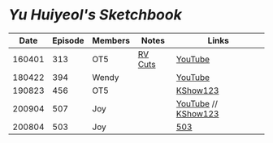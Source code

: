 # _Yu Huiyeol's Sketchbook_

| Date   | Episode | Members | Notes                            | Links                                                                                                                                    |
| ------ | ------- | ------- | -------------------------------- | ---------------------------------------------------------------------------------------------------------------------------------------- |
| 160401 | 313     | OT5     | [RV Cuts][160401_yuhuiyeol_cuts] | [YouTube](https://youtu.be/C4uhw6VWsE8?t=2042)                                                                                           |
| 180422 | 394     | Wendy   |                                  | [YouTube](https://youtu.be/EjxKJBMK74g?t=1407)                                                                                           |
| 190823 | 456     | OT5     |                                  | [KShow123](http://kshow123.net/show/sketchbook-of-youheeyeul/episode-456.html)                                                           |
| 200904 | 507     | Joy     |                                  | [YouTube](https://www.youtube.com/watch?v=1J1RGKXq7bo) // [KShow123](http://kshow123.net/show/sketchbook-of-youheeyeul/episode-507.html) |
| 200804 | 503     | Joy     |                                  | [503](http://kisstvshow.to/Show/You-Hee-Yeol-s-Sketchbook/Episode-503)                                                                   |

&#x200b;

[160401_yuhuiyeol_cuts]: https://www.reddit.com/r/red_velvet/comments/4cwuzf/160401_sketchbook/
